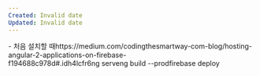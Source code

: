 ```yaml
---
Created: Invalid date
Updated: Invalid date
---
```

- 처음 설치할 때https://medium.com/codingthesmartway-com-blog/hosting-angular-2-applications-on-firebase-f194688c978d#.idh4lcfr6ng serveng build --prodfirebase deploy